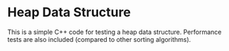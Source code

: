 # Heap Data Structure
This is a simple C++ code for testing a heap data structure.
Performance tests are also included (compared to other sorting algorithms).
